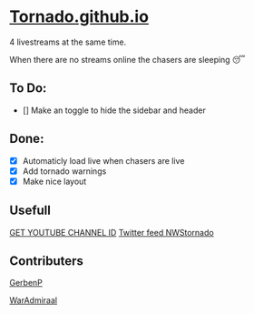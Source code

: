# [Tornado.github.io](https://waradmiraal.github.io/tornado/)

4 livestreams at the same time.

When there are no streams online the chasers are sleeping 😴 

## To Do:

- [] Make an toggle to hide the sidebar and header


## Done:

- [X] Automaticly load live when chasers are live
- [X] Add tornado warnings
- [X] Make nice layout

## Usefull

[GET YOUTUBE CHANNEL ID](https://commentpicker.com/youtube-channel-id.php)
[Twitter feed NWStornado](https://twitter.com/NWStornado)

## Contributers

[GerbenP](https://github.com/gerbenp)

[WarAdmiraal](https://github.com/Waradmiraal)
